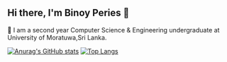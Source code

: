 ## Hi there, I'm Binoy Peries 👋

 🌱 I am a second year Computer Science & Engineering undergraduate at University of Moratuwa,Sri Lanka.

[![Anurag's GitHub stats](https://github-readme-stats.vercel.app/api?username=binoyPeries&count_private=true&hide=stars&show_icons=true&theme=dark)](https://github.com/anuraghazra/github-readme-stats) 
[![Top Langs](https://github-readme-stats.vercel.app/api/top-langs/?username=binoyPeries&langs_count=10&layout=compact&&theme=dark)](https://github.com/anuraghazra/github-readme-stats)
